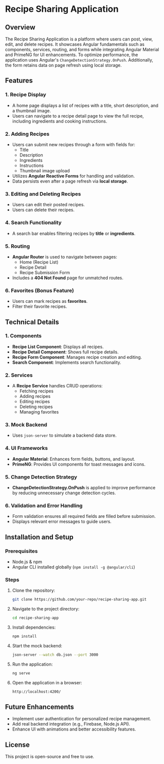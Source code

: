 # Recipe Sharing Application

## Overview
The Recipe Sharing Application is a platform where users can post, view, edit, and delete recipes. It showcases Angular fundamentals such as components, services, routing, and forms while integrating Angular Material and PrimeNG for UI enhancements. To optimize performance, the application uses Angular's `ChangeDetectionStrategy.OnPush`. Additionally, the form retains data on page refresh using local storage.

## Features

### 1. Recipe Display
- A home page displays a list of recipes with a title, short description, and a thumbnail image.
- Users can navigate to a recipe detail page to view the full recipe, including ingredients and cooking instructions.

### 2. Adding Recipes
- Users can submit new recipes through a form with fields for:
  - Title
  - Description
  - Ingredients
  - Instructions
  - Thumbnail image upload
- Utilizes **Angular Reactive Forms** for handling and validation.
- Data persists even after a page refresh via **local storage**.

### 3. Editing and Deleting Recipes
- Users can edit their posted recipes.
- Users can delete their recipes.

### 4. Search Functionality
- A search bar enables filtering recipes by **title** or **ingredients**.

### 5. Routing
- **Angular Router** is used to navigate between pages:
  - Home (Recipe List)
  - Recipe Detail
  - Recipe Submission Form
- Includes a **404 Not Found** page for unmatched routes.

### 6. Favorites (Bonus Feature)
- Users can mark recipes as **favorites**.
- Filter their favorite recipes.

## Technical Details

### 1. Components
- **Recipe List Component**: Displays all recipes.
- **Recipe Detail Component**: Shows full recipe details.
- **Recipe Form Component**: Manages recipe creation and editing.
- **Search Component**: Implements search functionality.

### 2. Services
- A **Recipe Service** handles CRUD operations:
  - Fetching recipes
  - Adding recipes
  - Editing recipes
  - Deleting recipes
  - Managing favorites

### 3. Mock Backend
- Uses `json-server` to simulate a backend data store.

### 4. UI Frameworks
- **Angular Material**: Enhances form fields, buttons, and layout.
- **PrimeNG**: Provides UI components for toast messages and icons.

### 5. Change Detection Strategy
- **ChangeDetectionStrategy.OnPush** is applied to improve performance by reducing unnecessary change detection cycles.

### 6. Validation and Error Handling
- Form validation ensures all required fields are filled before submission.
- Displays relevant error messages to guide users.

## Installation and Setup
### Prerequisites
- Node.js & npm
- Angular CLI installed globally (`npm install -g @angular/cli`)

### Steps
1. Clone the repository:
   ```sh
   git clone https://github.com/your-repo/recipe-sharing-app.git
   ```
2. Navigate to the project directory:
   ```sh
   cd recipe-sharing-app
   ```
3. Install dependencies:
   ```sh
   npm install
   ```
4. Start the mock backend:
   ```sh
   json-server --watch db.json --port 3000
   ```
5. Run the application:
   ```sh
   ng serve
   ```
6. Open the application in a browser:
   ```sh
   http://localhost:4200/
   ```

## Future Enhancements
- Implement user authentication for personalized recipe management.
- Add real backend integration (e.g., Firebase, Node.js API).
- Enhance UI with animations and better accessibility features.

## License
This project is open-source and free to use.

